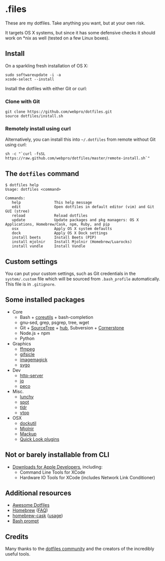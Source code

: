# .files

These are my dotfiles. Take anything you want, but at your own risk.

It targets OS X systems, but since it has some defensive checks it should work on *nix as well (tested on a few Linux boxes).

## Install

On a sparkling fresh installation of OS X:

    sudo softwareupdate -i -a
    xcode-select --install

Install the dotfiles with either Git or curl:

### Clone with Git

    git clone https://github.com/webpro/dotfiles.git
    source dotfiles/install.sh

### Remotely install using curl

Alternatively, you can install this into `~/.dotfiles` from remote without Git using curl:

    sh -c "`curl -fsSL https://raw.github.com/webpro/dotfiles/master/remote-install.sh`"

## The `dotfiles` command

    $ dotfiles help
    Usage: dotfiles <command>
    
    Commands:
       help               This help message
       edit               Open dotfiles in default editor (vim) and Git GUI (stree)
       reload             Reload dotfiles
       update             Update packages and pkg managers: OS X Applications, Homebrew/Cask, npm, Ruby, and pip
       osx                Apply OS X system defaults
       dock               Apply OS X Dock settings
       install beets      Install Beets (PIP)
       install mjolnir    Install Mjolnir (Homebrew/Luarocks)
       install vundle     Install Vundle

## Custom settings

You can put your custom settings, such as Git credentials in the `system/.custom` file which will be sourced from `.bash_profile` automatically. This file is in `.gitignore`.

## Some installed packages

* Core
    * Bash + [coreutils](http://en.wikipedia.org/wiki/GNU_Core_Utilities) + bash-completion
    * gnu-sed, grep, psgrep, tree, wget
    * Git + [SourceTree](http://www.sourcetreeapp.com) + [hub](http://hub.github.com/), Subversion + [Cornerstone](https://www.zennaware.com/cornerstone/)
    * Node.js + npm
    * Python
* Graphics
    * [ffmpeg](https://www.ffmpeg.org)
    * [gifsicle](http://www.lcdf.org/gifsicle)
    * [imagemagick](http://www.imagemagick.org)
    * [svgo](https://github.com/svg/svgo)
* Dev
    * [http-server](https://github.com/nodeapps/http-server)
    * [jq](http://stedolan.github.io/jq/)
    * [peco](http://peco.github.io/)
* Misc.
    * [lunchy](https://github.com/eddiezane/lunchy)
    * [spot](https://github.com/guille/spot)
    * [tldr](https://github.com/tldr-pages/tldr)
    * [vtop](https://github.com/MrRio/vtop)
* OSX
    * [dockutil](https://github.com/kcrawford/dockutil)
    * [Mjolnir](https://github.com/sdegutis/mjolnir)
    * [Mackup](https://github.com/lra/mackup)
    * [Quick Look plugins](https://github.com/sindresorhus/quick-look-plugins)

## Not or barely installable from CLI

* [Downloads for Apple Developers](https://developer.apple.com/downloads), including:
    * Command Line Tools for XCode
    * Hardware IO Tools for XCode (includes Network Link Conditioner)

## Additional resources

* [Awesome Dotfiles](https://github.com/webpro/awesome-dotfiles)
* [Homebrew](http://brew.sh/) ([FAQ](https://github.com/Homebrew/homebrew/wiki/FAQ))
* [homebrew-cask](http://caskroom.io/) ([usage](https://github.com/phinze/homebrew-cask/blob/master/USAGE.md))
* [Bash prompt](http://wiki.archlinux.org/index.php/Color_Bash_Prompt)

## Credits

Many thanks to the [dotfiles community](http://dotfiles.github.io/) and the creators of the incredibly useful tools.
